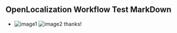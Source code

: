 ## OpenLocalization Workflow Test MarkDown
* ![image1](.\8e08bee1-f787-493c-9483-4005c1a5de20.PNG)   ![image2](.\5d380090-42e2-4041-a699-0b18a9813c96.png) 
thanks!